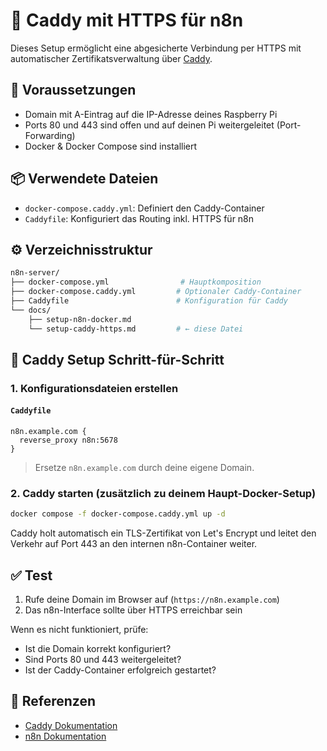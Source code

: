 # 🔐 Caddy mit HTTPS für n8n

Dieses Setup ermöglicht eine abgesicherte Verbindung per HTTPS mit automatischer Zertifikatsverwaltung über [Caddy](https://caddyserver.com/).

## 📁 Voraussetzungen

* Domain mit A-Eintrag auf die IP-Adresse deines Raspberry Pi
* Ports 80 und 443 sind offen und auf deinen Pi weitergeleitet (Port-Forwarding)
* Docker & Docker Compose sind installiert

## 📦 Verwendete Dateien

* `docker-compose.caddy.yml`: Definiert den Caddy-Container
* `Caddyfile`: Konfiguriert das Routing inkl. HTTPS für n8n

## ⚙ Verzeichnisstruktur

```bash
n8n-server/
├── docker-compose.yml                # Hauptkomposition
├── docker-compose.caddy.yml         # Optionaler Caddy-Container
├── Caddyfile                        # Konfiguration für Caddy
└── docs/
    ├── setup-n8n-docker.md
    └── setup-caddy-https.md         # ← diese Datei
```

## 🧰 Caddy Setup Schritt-für-Schritt

### 1. Konfigurationsdateien erstellen

#### `Caddyfile`

```Caddyfile
n8n.example.com {
  reverse_proxy n8n:5678
}
```

> Ersetze `n8n.example.com` durch deine eigene Domain.

### 2. Caddy starten (zusätzlich zu deinem Haupt-Docker-Setup)

```bash
docker compose -f docker-compose.caddy.yml up -d
```

Caddy holt automatisch ein TLS-Zertifikat von Let's Encrypt und leitet den Verkehr auf Port 443 an den internen n8n-Container weiter.

## ✅ Test

1. Rufe deine Domain im Browser auf (`https://n8n.example.com`)
2. Das n8n-Interface sollte über HTTPS erreichbar sein

Wenn es nicht funktioniert, prüfe:

* Ist die Domain korrekt konfiguriert?
* Sind Ports 80 und 443 weitergeleitet?
* Ist der Caddy-Container erfolgreich gestartet?

## 📄 Referenzen

* [Caddy Dokumentation](https://caddyserver.com/docs/)
* [n8n Dokumentation](https://docs.n8n.io/)

